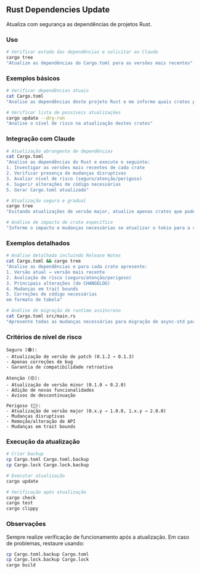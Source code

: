 ## Rust Dependencies Update

Atualiza com segurança as dependências de projetos Rust.

### Uso

```bash
# Verificar estado das dependências e solicitar ao Claude
cargo tree
"Atualize as dependências do Cargo.toml para as versões mais recentes"
```

### Exemplos básicos

```bash
# Verificar dependências atuais
cat Cargo.toml
"Analise as dependências deste projeto Rust e me informe quais crates podem ser atualizados"

# Verificar lista de possíveis atualizações
cargo update --dry-run
"Analise o nível de risco na atualização destes crates"
```

### Integração com Claude

```bash
# Atualização abrangente de dependências
cat Cargo.toml
"Analise as dependências do Rust e execute o seguinte:
1. Investigar as versões mais recentes de cada crate
2. Verificar presença de mudanças disruptivas
3. Avaliar nível de risco (seguro/atenção/perigoso)
4. Sugerir alterações de código necessárias
5. Gerar Cargo.toml atualizado"

# Atualização segura e gradual
cargo tree
"Evitando atualizações de versão major, atualize apenas crates que podem ser atualizados com segurança"

# Análise de impacto de crate específico
"Informe o impacto e mudanças necessárias se atualizar o tokio para a versão mais recente"
```

### Exemplos detalhados

```bash
# Análise detalhada incluindo Release Notes
cat Cargo.toml && cargo tree
"Analise as dependências e para cada crate apresente:
1. Versão atual → versão mais recente
2. Avaliação de risco (seguro/atenção/perigoso)
3. Principais alterações (do CHANGELOG)
4. Mudanças em trait bounds
5. Correções de código necessárias
em formato de tabela"

# Análise de migração de runtime assíncrono
cat Cargo.toml src/main.rs
"Apresente todas as mudanças necessárias para migração de async-std para tokio, ou atualização de versão major do tokio"
```

### Critérios de nível de risco

```text
Seguro (🟢):
- Atualização de versão de patch (0.1.2 → 0.1.3)
- Apenas correções de bug
- Garantia de compatibilidade retroativa

Atenção (🟡):
- Atualização de versão minor (0.1.0 → 0.2.0)
- Adição de novas funcionalidades
- Avisos de descontinuação

Perigoso (🔴):
- Atualização de versão major (0.x.y → 1.0.0, 1.x.y → 2.0.0)
- Mudanças disruptivas
- Remoção/alteração de API
- Mudanças em trait bounds
```

### Execução da atualização

```bash
# Criar backup
cp Cargo.toml Cargo.toml.backup
cp Cargo.lock Cargo.lock.backup

# Executar atualização
cargo update

# Verificação após atualização
cargo check
cargo test
cargo clippy
```

### Observações

Sempre realize verificação de funcionamento após a atualização. Em caso de problemas, restaure usando:

```bash
cp Cargo.toml.backup Cargo.toml
cp Cargo.lock.backup Cargo.lock
cargo build
```
